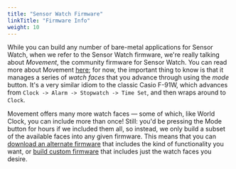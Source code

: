 ```yaml
---
title: "Sensor Watch Firmware"
linkTitle: "Firmware Info"
weight: 10
---
```

While you can build any number of bare-metal applications for Sensor Watch, when we refer to the Sensor Watch firmware, we're really talking about _Movement_, the community firmware for Sensor Watch. You can read more about Movement [here](/docs/movement/); for now, the important thing to know is that it manages a series of _watch faces_ that you advance through using the _mode_ button. It's a very similar idiom to the classic Casio F-91W, which advances from `Clock -> Alarm -> Stopwatch -> Time Set`, and then wraps around to `Clock`.

Movement offers many more watch faces — some of which, like World Clock, you can include more than once! Still: you'd be pressing the Mode button for hours if we included them all, so instead, we only build a subset of the available faces into any given firmware. This means that you can [download an alternate firmware](/docs/firmware/prebuilt/) that includes the kind of functionality you want, or [build custom firmware](/docs/movement/building/) that includes just the watch faces you desire.
